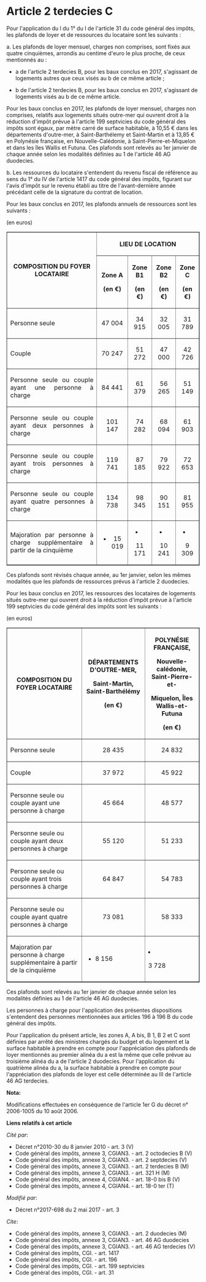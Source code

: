# Article 2 terdecies C

Pour l'application du l du 1° du I de l'article 31 du code général des impôts, les plafonds de loyer et de ressources du
locataire sont les suivants : 

a. Les plafonds de loyer mensuel, charges non comprises, sont fixés aux quatre cinquièmes, arrondis au centime d'euro le plus
proche, de ceux mentionnés au :

- a de l'article 2 terdecies B, pour les baux conclus en 2017, s'agissant de logements autres que ceux visés au b de ce même
article ;

- b de l'article 2 terdecies B, pour les baux conclus en 2017, s'agissant de logements visés au b de ce même article. 

Pour les baux conclus en 2017, les plafonds de loyer mensuel, charges non comprises, relatifs aux logements situés outre-mer
qui ouvrent droit à la réduction d'impôt prévue à l'article 199 septvicies du code général des impôts sont égaux, par mètre
carré de surface habitable, à 10,55 € dans les départements d'outre-mer, à Saint-Barthélemy et Saint-Martin et à 13,85 € en
Polynésie française, en Nouvelle-Calédonie, à Saint-Pierre-et-Miquelon et dans les îles Wallis et Futuna. Ces plafonds sont
relevés au 1er janvier de chaque année selon les modalités définies au 1 de l'article 46 AG duodecies. 

b. Les ressources du locataire s'entendent du revenu fiscal de référence au sens du 1° du IV de l'article 1417 du code
général des impôts, figurant sur l'avis d'impôt sur le revenu établi au titre de l'avant-dernière année précédant celle de la
signature du contrat de location. 

Pour les baux conclus en 2017, les plafonds annuels de ressources sont les suivants : 

(en euros) 

<table border="1">
  <tbody>
    <tr>
      <th rowspan="2">COMPOSITION DU FOYER LOCATAIRE </th>
      <th colspan="4">

LIEU DE LOCATION </th>
    </tr>
    <tr>
      <th>

Zone A 

(en €) </th>
      <th>

Zone B1 

(en €) </th>
      <th>

Zone B2 

(en €) </th>
      <th>

Zone C 

(en €) </th>
    </tr>
    <tr>
      <td align="justify">

Personne seule </td>
      <td align="center">

47 004 </td>
      <td align="center">

34 915 </td>
      <td align="center">

32 005 </td>
      <td align="center">

31 789 </td>
    </tr>
    <tr>
      <td align="justify">

Couple </td>
      <td align="center">

70 247 </td>
      <td align="center">

51 272 </td>
      <td align="center">

47 000 </td>
      <td align="center">

42 726 </td>
    </tr>
    <tr>
      <td align="justify">

Personne seule ou couple ayant une personne à charge </td>
      <td align="center">

84 441 </td>
      <td align="center">

61 379 </td>
      <td align="center">

56 265 </td>
      <td align="center">

51 149 </td>
    </tr>
    <tr>
      <td align="justify">

Personne seule ou couple ayant deux personnes à charge </td>
      <td align="center">

101 147 </td>
      <td align="center">

74 282 </td>
      <td align="center">

68 094 </td>
      <td align="center">

61 903 </td>
    </tr>
    <tr>
      <td align="justify">

Personne seule ou couple ayant trois personnes à charge </td>
      <td align="center">

119 741 </td>
      <td align="center">

87 185 </td>
      <td align="center">

79 922 </td>
      <td align="center">

72 653 </td>
    </tr>
    <tr>
      <td align="justify">

Personne seule ou couple ayant quatre personnes à charge </td>
      <td align="center">

134 738 </td>
      <td align="center">

98 345 </td>
      <td align="center">

90 151 </td>
      <td align="center">

81 955 </td>
    </tr>
    <tr>
      <td align="justify">

Majoration par personne à charge supplémentaire à partir de la cinquième </td>
      <td align="center">

+ 15 019 </td>
      <td align="center">

+ 11 171 </td>
      <td align="center">

+ 10 241 </td>
      <td align="center">

+ 9 309 </td>
    </tr>
  </tbody>
</table>

Ces plafonds sont révisés chaque année, au 1er janvier, selon les mêmes modalités que les plafonds de ressources prévus à
l'article 2 duodecies. 

Pour les baux conclus en 2017, les ressources des locataires de logements situés outre-mer qui ouvrent droit à la réduction
d'impôt prévue à l'article 199 septvicies du code général des impôts sont les suivants : 

(en euros) 

<table border="1">
  <tbody>
    <tr>
      <th>COMPOSITION DU FOYER LOCATAIRE </th>
      <th>

DÉPARTEMENTS D'OUTRE-MER, 

Saint-Martin, Saint-Barthélémy 

(en €) </th>
      <th>

POLYNÉSIE FRANÇAISE, 

Nouvelle-calédonie, Saint-Pierre-et-

Miquelon, Îles Wallis-et-Futuna 

(en €) </th>
    </tr>
    <tr>
      <td align="left">

Personne seule </td>
      <td align="center">

28 435 </td>
      <td align="center">

24 832 </td>
    </tr>
    <tr>
      <td align="left">

Couple </td>
      <td align="center">

37 972 </td>
      <td align="center">

45 922 </td>
    </tr>
    <tr>
      <td align="left">

Personne seule ou couple ayant une personne à charge </td>
      <td align="center">

45 664 </td>
      <td align="center">

48 577 </td>
    </tr>
    <tr>
      <td align="left">

Personne seule ou couple ayant deux personnes à charge </td>
      <td align="center">

55 120 </td>
      <td align="center">

51 233 </td>
    </tr>
    <tr>
      <td align="left">

Personne seule ou couple ayant trois personnes à charge </td>
      <td align="center">

64 847 </td>
      <td align="center">

54 783 </td>
    </tr>
    <tr>
      <td align="left">

Personne seule ou couple ayant quatre personnes à charge </td>
      <td align="center">

73 081 </td>
      <td align="center">

58 333 </td>
    </tr>
    <tr>
      <td align="left">

Majoration par personne à charge supplémentaire à partir de la cinquième </td>
      <td align="left">

+ 8 156 </td>
      <td align="left">

+ 3 728 </td>
    </tr>
  </tbody>
</table>

Ces plafonds sont relevés au 1er janvier de chaque année selon les modalités définies au 1 de l'article 46 AG duodecies. 

Les personnes à charge pour l'application des présentes dispositions s'entendent des personnes mentionnées aux articles 196 à
196 B du code général des impôts. 

Pour l'application du présent article, les zones A, A bis, B 1, B 2 et C sont définies par arrêté des ministres chargés du
budget et du logement et la surface habitable à prendre en compte pour l'appréciation des plafonds de loyer mentionnés au
premier alinéa du a est la même que celle prévue au troisième alinéa du a de l'article 2 duodecies. Pour l'application du
quatrième alinéa du a, la surface habitable à prendre en compte pour l'appréciation des plafonds de loyer est celle
déterminée au III de l'article 46 AG terdecies.

**Nota:**

Modifications effectuées en conséquence de l'article 1er G du décret n° 2006-1005 du 10 août 2006.

**Liens relatifs à cet article**

_Cité par_:

  - Décret n°2010-30 du 8 janvier 2010 - art. 3 (V)
  - Code général des impôts, annexe 3, CGIAN3. - art. 2 octodecies B (V)
  - Code général des impôts, annexe 3, CGIAN3. - art. 2 septdecies (V)
  - Code général des impôts, annexe 3, CGIAN3. - art. 2 terdecies B (M)
  - Code général des impôts, annexe 3, CGIAN3. - art. 321 H (M)
  - Code général des impôts, annexe 4, CGIAN4. - art. 18-0 bis B (V)
  - Code général des impôts, annexe 4, CGIAN4. - art. 18-0 ter (T)

_Modifié par_:

  - Décret n°2017-698 du 2 mai 2017 - art. 3

_Cite_:

  - Code général des impôts, annexe 3, CGIAN3. - art. 2 duodecies (M)
  - Code général des impôts, annexe 3, CGIAN3. - art. 46 AG duodecies
  - Code général des impôts, annexe 3, CGIAN3. - art. 46 AG terdecies (V)
  - Code général des impôts, CGI. - art. 1417
  - Code général des impôts, CGI. - art. 196
  - Code général des impôts, CGI. - art. 199 septvicies
  - Code général des impôts, CGI. - art. 31
